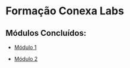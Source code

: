 # Formação Conexa Labs
## Módulos Concluídos:

- [Módulo 1](projeto-modulo-1/README.md)

- [Módulo 2](projeto-modulo-2/README.md)